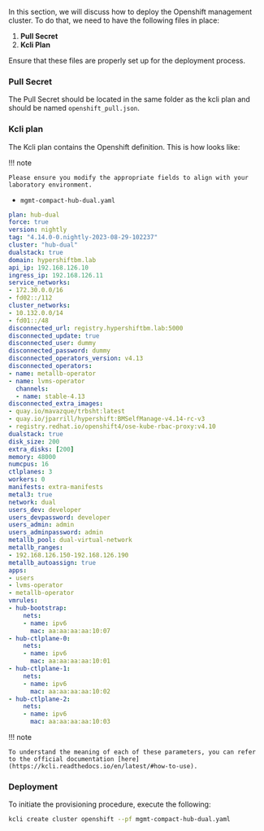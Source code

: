 In this section, we will discuss how to deploy the Openshift management cluster. To do that, we need to have the following files in place:

1. **Pull Secret**
2. **Kcli Plan**

Ensure that these files are properly set up for the deployment process.

### Pull Secret

The Pull Secret should be located in the same folder as the kcli plan and should be named `openshift_pull.json`.

### Kcli plan

The Kcli plan contains the Openshift definition. This is how looks like:

!!! note

    Please ensure you modify the appropriate fields to align with your laboratory environment.

- `mgmt-compact-hub-dual.yaml`

```yaml
plan: hub-dual
force: true
version: nightly
tag: "4.14.0-0.nightly-2023-08-29-102237"
cluster: "hub-dual"
dualstack: true
domain: hypershiftbm.lab
api_ip: 192.168.126.10
ingress_ip: 192.168.126.11
service_networks:
- 172.30.0.0/16
- fd02::/112
cluster_networks:
- 10.132.0.0/14
- fd01::/48
disconnected_url: registry.hypershiftbm.lab:5000
disconnected_update: true
disconnected_user: dummy
disconnected_password: dummy
disconnected_operators_version: v4.13
disconnected_operators:
- name: metallb-operator
- name: lvms-operator
  channels:
  - name: stable-4.13
disconnected_extra_images:
- quay.io/mavazque/trbsht:latest
- quay.io/jparrill/hypershift:BMSelfManage-v4.14-rc-v3
- registry.redhat.io/openshift4/ose-kube-rbac-proxy:v4.10
dualstack: true
disk_size: 200
extra_disks: [200]
memory: 48000
numcpus: 16
ctlplanes: 3
workers: 0
manifests: extra-manifests
metal3: true
network: dual
users_dev: developer
users_devpassword: developer
users_admin: admin
users_adminpassword: admin
metallb_pool: dual-virtual-network
metallb_ranges:
- 192.168.126.150-192.168.126.190
metallb_autoassign: true
apps:
- users
- lvms-operator
- metallb-operator
vmrules:
- hub-bootstrap:
    nets:
    - name: ipv6
      mac: aa:aa:aa:aa:10:07
- hub-ctlplane-0:
    nets:
    - name: ipv6
      mac: aa:aa:aa:aa:10:01
- hub-ctlplane-1:
    nets:
    - name: ipv6
      mac: aa:aa:aa:aa:10:02
- hub-ctlplane-2:
    nets:
    - name: ipv6
      mac: aa:aa:aa:aa:10:03
```

!!! note

    To understand the meaning of each of these parameters, you can refer to the official documentation [here](https://kcli.readthedocs.io/en/latest/#how-to-use).

### Deployment

To initiate the provisioning procedure, execute the following:

```bash
kcli create cluster openshift --pf mgmt-compact-hub-dual.yaml
```